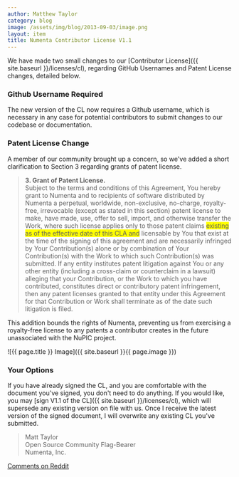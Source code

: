 ```yaml
---
author: Matthew Taylor
category: blog
image: /assets/img/blog/2013-09-03/image.png
layout: item
title: Numenta Contributor License V1.1
---
```


We have made two small changes to our
[Contributor License]({{ site.baseurl }}/licenses/cl), regarding GitHub
Usernames and Patent License changes, detailed below.

### Github Username Required

The new version of the CL now requires a Github username, which is necessary in
any case for potential contributors to submit changes to our codebase or
documentation.

### Patent License Change

A member of our community brought up a concern, so we've added a short
clarification to Section 3 regarding grants of patent license.

> **3. Grant of Patent License.** <br/>
> Subject to the terms and conditions of this Agreement, You hereby grant to
> Numenta and to recipients of software distributed by Numenta a perpetual,
> worldwide, non-exclusive, no-charge, royalty-free, irrevocable (except as
> stated in this section) patent license to make, have made, use, offer to sell,
> import, and otherwise transfer the Work, where such license applies only to
> those patent claims <span style="background-color:yellow">existing as of the
> effective date of this CLA and</span> licensable by You that exist at the
> time of the signing of this agreement and are necessarily infringed by Your
> Contribution(s) alone or by combination of Your Contribution(s) with the Work
> to which such Contribution(s) was submitted. If any entity institutes patent
> litigation against You or any other entity (including a cross-claim or
> counterclaim in a lawsuit) alleging that your Contribution, or the Work to
> which you have contributed, constitutes direct or contributory patent
> infringement, then any patent licenses granted to that entity under this
> Agreement for that Contribution or Work shall terminate as of the date such
> litigation is filed.

This addition bounds the rights of Numenta, preventing us from exercising a
royalty-free license to any patents a contributor creates in the future
unassociated with the NuPIC project.

![{{ page.title }} Image]({{ site.baseurl }}{{ page.image }})

### Your Options

If you have already signed the CL, and you are comfortable with the document
you've signed, you don't need to do anything. If you would like, you may
[sign V1.1 of the CL]({{ site.baseurl }}/licenses/cl), which will supersede any
existing version on file with us. Once I receive the latest version of the
signed document, I will overwrite any existing CL you've submitted.

> Matt Taylor <br/>
> Open Source Community Flag-Bearer <br/>
> Numenta, Inc.

[Comments on Reddit](http://www.reddit.com/r/opensource/comments/1lo1aw/numenta_contributor_license_v11/)
